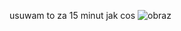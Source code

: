 usuwam to za 15 minut jak cos
![obraz](https://github.com/user-attachments/assets/eb433915-649a-4683-9514-feffb1fc4c0f)

